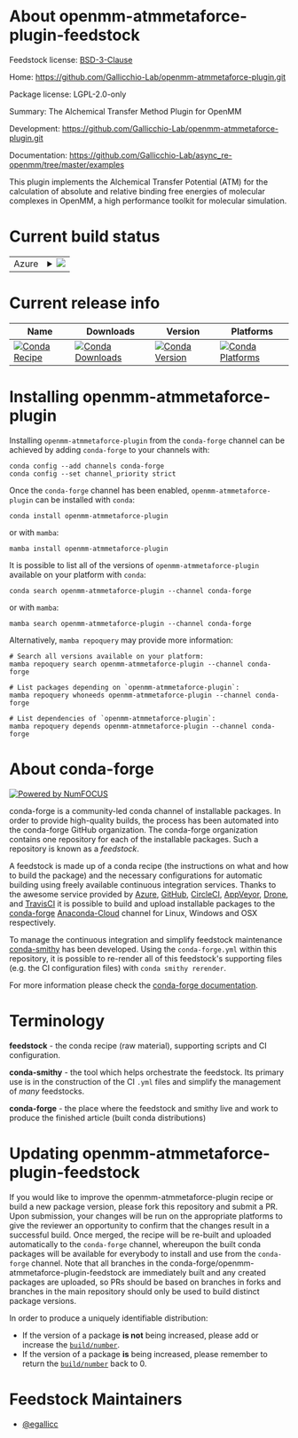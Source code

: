About openmm-atmmetaforce-plugin-feedstock
==========================================

Feedstock license: [BSD-3-Clause](https://github.com/conda-forge/openmm-atmmetaforce-plugin-feedstock/blob/main/LICENSE.txt)

Home: https://github.com/Gallicchio-Lab/openmm-atmmetaforce-plugin.git

Package license: LGPL-2.0-only

Summary: The Alchemical Transfer Method Plugin for OpenMM

Development: https://github.com/Gallicchio-Lab/openmm-atmmetaforce-plugin.git

Documentation: https://github.com/Gallicchio-Lab/async_re-openmm/tree/master/examples

This plugin implements the Alchemical Transfer Potential (ATM) for the calculation
of absolute and relative binding free energies of molecular complexes
in OpenMM, a high performance toolkit for molecular simulation.


Current build status
====================


<table>
    
  <tr>
    <td>Azure</td>
    <td>
      <details>
        <summary>
          <a href="https://dev.azure.com/conda-forge/feedstock-builds/_build/latest?definitionId=16448&branchName=main">
            <img src="https://dev.azure.com/conda-forge/feedstock-builds/_apis/build/status/openmm-atmmetaforce-plugin-feedstock?branchName=main">
          </a>
        </summary>
        <table>
          <thead><tr><th>Variant</th><th>Status</th></tr></thead>
          <tbody><tr>
              <td>osx_64_python3.10.____cpython</td>
              <td>
                <a href="https://dev.azure.com/conda-forge/feedstock-builds/_build/latest?definitionId=16448&branchName=main">
                  <img src="https://dev.azure.com/conda-forge/feedstock-builds/_apis/build/status/openmm-atmmetaforce-plugin-feedstock?branchName=main&jobName=osx&configuration=osx%20osx_64_python3.10.____cpython" alt="variant">
                </a>
              </td>
            </tr><tr>
              <td>osx_64_python3.11.____cpython</td>
              <td>
                <a href="https://dev.azure.com/conda-forge/feedstock-builds/_build/latest?definitionId=16448&branchName=main">
                  <img src="https://dev.azure.com/conda-forge/feedstock-builds/_apis/build/status/openmm-atmmetaforce-plugin-feedstock?branchName=main&jobName=osx&configuration=osx%20osx_64_python3.11.____cpython" alt="variant">
                </a>
              </td>
            </tr><tr>
              <td>osx_64_python3.8.____cpython</td>
              <td>
                <a href="https://dev.azure.com/conda-forge/feedstock-builds/_build/latest?definitionId=16448&branchName=main">
                  <img src="https://dev.azure.com/conda-forge/feedstock-builds/_apis/build/status/openmm-atmmetaforce-plugin-feedstock?branchName=main&jobName=osx&configuration=osx%20osx_64_python3.8.____cpython" alt="variant">
                </a>
              </td>
            </tr><tr>
              <td>osx_64_python3.9.____cpython</td>
              <td>
                <a href="https://dev.azure.com/conda-forge/feedstock-builds/_build/latest?definitionId=16448&branchName=main">
                  <img src="https://dev.azure.com/conda-forge/feedstock-builds/_apis/build/status/openmm-atmmetaforce-plugin-feedstock?branchName=main&jobName=osx&configuration=osx%20osx_64_python3.9.____cpython" alt="variant">
                </a>
              </td>
            </tr>
          </tbody>
        </table>
      </details>
    </td>
  </tr>
</table>

Current release info
====================

| Name | Downloads | Version | Platforms |
| --- | --- | --- | --- |
| [![Conda Recipe](https://img.shields.io/badge/recipe-openmm--atmmetaforce--plugin-green.svg)](https://anaconda.org/conda-forge/openmm-atmmetaforce-plugin) | [![Conda Downloads](https://img.shields.io/conda/dn/conda-forge/openmm-atmmetaforce-plugin.svg)](https://anaconda.org/conda-forge/openmm-atmmetaforce-plugin) | [![Conda Version](https://img.shields.io/conda/vn/conda-forge/openmm-atmmetaforce-plugin.svg)](https://anaconda.org/conda-forge/openmm-atmmetaforce-plugin) | [![Conda Platforms](https://img.shields.io/conda/pn/conda-forge/openmm-atmmetaforce-plugin.svg)](https://anaconda.org/conda-forge/openmm-atmmetaforce-plugin) |

Installing openmm-atmmetaforce-plugin
=====================================

Installing `openmm-atmmetaforce-plugin` from the `conda-forge` channel can be achieved by adding `conda-forge` to your channels with:

```
conda config --add channels conda-forge
conda config --set channel_priority strict
```

Once the `conda-forge` channel has been enabled, `openmm-atmmetaforce-plugin` can be installed with `conda`:

```
conda install openmm-atmmetaforce-plugin
```

or with `mamba`:

```
mamba install openmm-atmmetaforce-plugin
```

It is possible to list all of the versions of `openmm-atmmetaforce-plugin` available on your platform with `conda`:

```
conda search openmm-atmmetaforce-plugin --channel conda-forge
```

or with `mamba`:

```
mamba search openmm-atmmetaforce-plugin --channel conda-forge
```

Alternatively, `mamba repoquery` may provide more information:

```
# Search all versions available on your platform:
mamba repoquery search openmm-atmmetaforce-plugin --channel conda-forge

# List packages depending on `openmm-atmmetaforce-plugin`:
mamba repoquery whoneeds openmm-atmmetaforce-plugin --channel conda-forge

# List dependencies of `openmm-atmmetaforce-plugin`:
mamba repoquery depends openmm-atmmetaforce-plugin --channel conda-forge
```


About conda-forge
=================

[![Powered by
NumFOCUS](https://img.shields.io/badge/powered%20by-NumFOCUS-orange.svg?style=flat&colorA=E1523D&colorB=007D8A)](https://numfocus.org)

conda-forge is a community-led conda channel of installable packages.
In order to provide high-quality builds, the process has been automated into the
conda-forge GitHub organization. The conda-forge organization contains one repository
for each of the installable packages. Such a repository is known as a *feedstock*.

A feedstock is made up of a conda recipe (the instructions on what and how to build
the package) and the necessary configurations for automatic building using freely
available continuous integration services. Thanks to the awesome service provided by
[Azure](https://azure.microsoft.com/en-us/services/devops/), [GitHub](https://github.com/),
[CircleCI](https://circleci.com/), [AppVeyor](https://www.appveyor.com/),
[Drone](https://cloud.drone.io/welcome), and [TravisCI](https://travis-ci.com/)
it is possible to build and upload installable packages to the
[conda-forge](https://anaconda.org/conda-forge) [Anaconda-Cloud](https://anaconda.org/)
channel for Linux, Windows and OSX respectively.

To manage the continuous integration and simplify feedstock maintenance
[conda-smithy](https://github.com/conda-forge/conda-smithy) has been developed.
Using the ``conda-forge.yml`` within this repository, it is possible to re-render all of
this feedstock's supporting files (e.g. the CI configuration files) with ``conda smithy rerender``.

For more information please check the [conda-forge documentation](https://conda-forge.org/docs/).

Terminology
===========

**feedstock** - the conda recipe (raw material), supporting scripts and CI configuration.

**conda-smithy** - the tool which helps orchestrate the feedstock.
                   Its primary use is in the construction of the CI ``.yml`` files
                   and simplify the management of *many* feedstocks.

**conda-forge** - the place where the feedstock and smithy live and work to
                  produce the finished article (built conda distributions)


Updating openmm-atmmetaforce-plugin-feedstock
=============================================

If you would like to improve the openmm-atmmetaforce-plugin recipe or build a new
package version, please fork this repository and submit a PR. Upon submission,
your changes will be run on the appropriate platforms to give the reviewer an
opportunity to confirm that the changes result in a successful build. Once
merged, the recipe will be re-built and uploaded automatically to the
`conda-forge` channel, whereupon the built conda packages will be available for
everybody to install and use from the `conda-forge` channel.
Note that all branches in the conda-forge/openmm-atmmetaforce-plugin-feedstock are
immediately built and any created packages are uploaded, so PRs should be based
on branches in forks and branches in the main repository should only be used to
build distinct package versions.

In order to produce a uniquely identifiable distribution:
 * If the version of a package **is not** being increased, please add or increase
   the [``build/number``](https://docs.conda.io/projects/conda-build/en/latest/resources/define-metadata.html#build-number-and-string).
 * If the version of a package **is** being increased, please remember to return
   the [``build/number``](https://docs.conda.io/projects/conda-build/en/latest/resources/define-metadata.html#build-number-and-string)
   back to 0.

Feedstock Maintainers
=====================

* [@egallicc](https://github.com/egallicc/)

